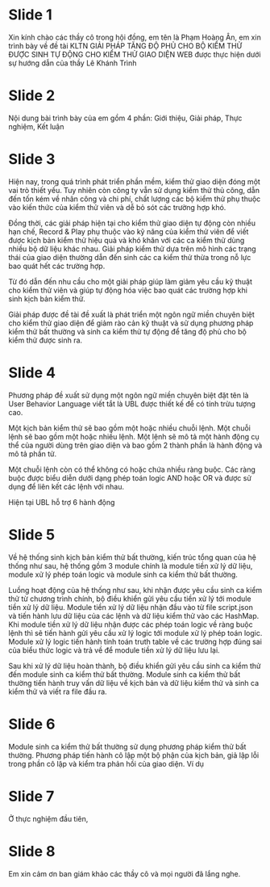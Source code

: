 # Slide 1
Xin kính chào các thầy cô trong hội đồng, em tên là Phạm Hoàng Ân, em xin trình bày về đề tài KLTN GIẢI PHÁP TĂNG ĐỘ PHỦ CHO BỘ KIỂM THỬ ĐƯỢC SINH TỰ ĐỘNG CHO KIỂM THỬ GIAO DIỆN WEB được thực hiện dưới sự hướng dẫn của thầy Lê Khánh Trình

# Slide 2
Nội dung bài trình bày của em gồm 4 phần: Giới thiệu, Giải pháp, Thực nghiệm, Kết luận

# Slide 3
Hiện nay, trong quá trình phát triển phần mềm, kiểm thử giao diện đóng một vai trò thiết yếu. Tuy nhiên còn công ty vẫn sử dụng kiểm thử thủ công, dẫn đến tốn kém về nhân công và chi phí, chất lượng các bộ kiểm thử phụ thuộc vào kiến thức của kiểm thử viên và dễ bỏ sót các trường hợp khó.

Đồng thời, các giải pháp hiện tại cho kiểm thử giao diện tự động còn nhiều hạn chế, Record & Play phụ thuộc vào kỹ năng của kiểm thử viên để viết được kịch bản kiểm thử hiệu quả và khó khăn với các ca kiểm thử dùng nhiều bộ dữ liệu khác nhau. Giải pháp kiểm thử dựa trên mô hình các trạng thái của giao diện thường dẫn đến sinh các ca kiểm thử thừa trong nỗ lực bao quát hết các trường hợp.

Từ đó dẫn đến nhu cầu cho một giải pháp giúp làm giảm yêu cầu kỹ thuật cho kiểm thử viên và giúp tự động hóa việc bao quát các trường hợp khi sinh kịch bản kiểm thử.

Giải pháp được đề tài đề xuất là phát triển một ngôn ngữ miền chuyên biệt cho kiểm thử giao diện để giảm rào cản kỹ thuật và sử dụng phương pháp kiểm thử bất thường và sinh ca kiểm thử tự động để tăng độ phủ cho bộ kiểm thử được sinh ra.

# Slide 4
Phương pháp đề xuất sử dụng một ngôn ngữ miền chuyên biệt đặt tên là User Behavior Language viết tắt là UBL được thiết kế để có tính trừu tượng cao.

Một kịch bản kiểm thử sẽ bao gồm một hoặc nhiều chuỗi lệnh. Một chuỗi lệnh sẽ bao gồm một hoặc nhiều lệnh. Một lệnh sẽ mô tả một hành động cụ thể của người dùng trên giao diện và bao gồm 2 thành phần là hành động và mô tả phần tử.

Một chuỗi lệnh còn có thể không có hoặc chứa nhiều ràng buộc. Các ràng buộc được biểu diễn dưới dạng phép toán logic AND hoặc OR và được sử dụng để liên kết các lệnh với nhau.

Hiện tại UBL hỗ trợ 6 hành động

# Slide 5
Về hệ thống sinh kịch bản kiểm thử bất thường, kiến trúc tổng quan của hệ thống như sau, hệ thống gồm 3 module chính là module tiền xử lý dữ liệu, module xử lý phép toán logic và module sinh ca kiểm thử bất thường.

Luồng hoạt động của hệ thống như sau, khi nhận được yêu cầu sinh ca kiểm thử từ chương trình chính, bộ điều khiển gửi yêu cầu tiền xử lý tới module tiền xử lý dữ liệu. Module tiền xử lý dữ liệu nhận đầu vào từ file script.json và tiến hành lưu dữ liệu của các lệnh và dữ liệu kiểm thử vào các HashMap. Khi module tiền xử lý dữ liệu nhận được các phép toán logic về ràng buộc lệnh thì sẽ tiến hành gửi yêu cầu xử lý logic tới module xử lý phép toán logic. Module xử lý logic tiến hành tính toán truth table về các trường hợp đúng sai của biểu thức logic và trả về để module tiền xử lý dữ liệu lưu lại.

Sau khi xử lý dữ liệu hoàn thành, bộ điều khiển gửi yêu cầu sinh ca kiểm thử đến module sinh ca kiểm thử bất thường. Module sinh ca kiểm thử bất thường tiến hành truy vấn dữ liệu về kịch bản và dữ liệu kiểm thử và sinh ca kiểm thử và viết ra file đầu ra.

# Slide 6
Module sinh ca kiểm thử bất thường sử dụng phương pháp kiểm thử bất thường. Phương pháp tiến hành cô lập một bộ phận của kịch bản, giả lập lỗi trong phần cô lập và kiểm tra phản hồi của giao diện. Ví dụ

# Slide 7
Ở thực nghiệm đầu tiên, 

# Slide 8
Em xin cảm ơn ban giám khảo các thầy cô và mọi người đã lắng nghe.
